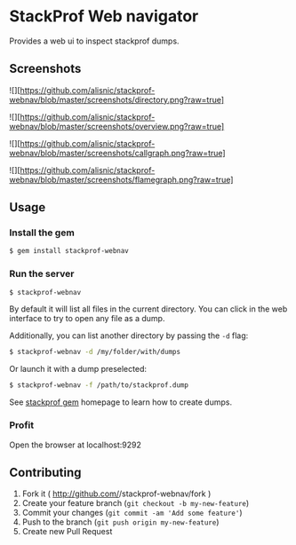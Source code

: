 # StackProf Web navigator

Provides a web ui to inspect stackprof dumps.

## Screenshots

![][https://github.com/alisnic/stackprof-webnav/blob/master/screenshots/directory.png?raw=true]

![][https://github.com/alisnic/stackprof-webnav/blob/master/screenshots/overview.png?raw=true]

![][https://github.com/alisnic/stackprof-webnav/blob/master/screenshots/callgraph.png?raw=true]

![][https://github.com/alisnic/stackprof-webnav/blob/master/screenshots/flamegraph.png?raw=true]

## Usage

### Install the gem
```bash
$ gem install stackprof-webnav
```

### Run the server

```bash
$ stackprof-webnav
```

By default it will list all files in the current directory. You can click in the
web interface to try to open any file as a dump.

Additionally, you can list another directory by passing the `-d` flag:

```bash
$ stackprof-webnav -d /my/folder/with/dumps
```

Or launch it with a dump preselected:

```bash
$ stackprof-webnav -f /path/to/stackprof.dump
```

See [stackprof gem][create-dump] homepage to learn how to create dumps.

### Profit
Open the browser at localhost:9292

## Contributing

1. Fork it ( http://github.com/<my-github-username>/stackprof-webnav/fork )
2. Create your feature branch (`git checkout -b my-new-feature`)
3. Commit your changes (`git commit -am 'Add some feature'`)
4. Push to the branch (`git push origin my-new-feature`)
5. Create new Pull Request

[create-dump]: https://github.com/tmm1/stackprof#getting-started
